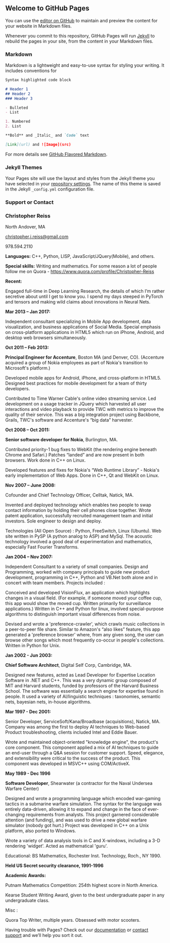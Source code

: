 ## Welcome to GitHub Pages

You can use the [editor on GitHub](https://github.com/iridiumblue/iridiumblue.github.io/edit/master/index.md) to maintain and preview the content for your website in Markdown files.

Whenever you commit to this repository, GitHub Pages will run [Jekyll](https://jekyllrb.com/) to rebuild the pages in your site, from the content in your Markdown files.

### Markdown

Markdown is a lightweight and easy-to-use syntax for styling your writing. It includes conventions for

```markdown
Syntax highlighted code block

# Header 1
## Header 2
### Header 3

- Bulleted
- List

1. Numbered
2. List

**Bold** and _Italic_ and `Code` text

[Link](url) and ![Image](src)
```

For more details see [GitHub Flavored Markdown](https://guides.github.com/features/mastering-markdown/).

### Jekyll Themes

Your Pages site will use the layout and styles from the Jekyll theme you have selected in your [repository settings](https://github.com/iridiumblue/iridiumblue.github.io/settings). The name of this theme is saved in the Jekyll `_config.yml` configuration file.

### Support or Contact

     

### Christopher Reiss
North Andover, MA

christopher.j.reiss@gmail.com

978.594.2110

                               
**Languages:**  C++, Python, LISP, JavaScript/JQuery(Mobile), and others.

**Special skills:** Writing and mathematics.   For some reason a lot of people follow me on Quora  - https://www.quora.com/profile/Christopher-Reiss

 

**Recent:**

Engaged full-time in Deep Learning Research, the details of which I’m rather secretive about until I get to know you.   I spend my days steeped in PyTorch and tensors and making wild claims about innovations in Neural Nets.

 

**Mar 2013 – Jan 2017:** 

Independent consultant specializing in Mobile App development, data visualization, and business applications of Social Media.    Special emphasis on cross-platform applications in HTML5 which run on iPhone, Android, and desktop web browsers simultaneously.

 

**Oct 2011 – Feb 2013:**

**Principal Engineer for Accenture**, Boston MA (and Denver, CO). (Accenture acquired a group of Nokia employees as part of Nokia's transition to Microsoft's platform.)


Developed mobile apps for Android, iPhone, and cross-platform in HTML5.    Designed best practices for mobile development for a team of thirty developers.

Contributed to Time Warner Cable's online video streaming service. Led development on a usage tracker in JQuery which harvested all user interactions and video playback to provide TWC with metrics to improve the quality of their service. This was a big integration project using Backbone, Grails, TWC's software and Accenture's “big data” harvester. 

**Oct 2008 – Oct 2011:**

**Senior software developer for Nokia**, Burlington, MA.

Contributed priority-1 bug fixes to WebKit (the rendering engine beneath Chrome and Safari.) Patches “landed” and are now present in both browsers. Work done in C++ on Linux.

Developed features and fixes for Nokia's “Web Runtime Library” - Nokia's early implementation of Web Apps. Done in C++, Qt and WebKit on Linux.

**Nov 2007 – June 2008:**

Cofounder and Chief Technology Officer, Celltak, Natick, MA.

Invented and deployed technology which enables two people to swap contact information by holding their cell phones close together. Wrote patent application, successfully recruited management team and initial investors. Sole engineer to design and deploy.

Technologies (All Open Source) : Python, FreeSwitch, Linux (Ubuntu). Web site written in PySP (A python analog to ASP) and MySql. The acoustic technology involved a good deal of experimentation and mathematics, especially Fast Fourier Transforms.

**Jan 2004 – Nov 2007:**

Independent Consultant to a variety of small companies. Design and Programming, worked with company principals to guide new product development, programming in C++, Python and VB.Net both alone and in concert with team members. Projects included :

Conceived and developed VisionFlux, an application which highlights changes in a visual field. (For example, if someone moved your coffee cup, this app would show the moved cup. Written primarily for surveillance applications.) Written in C++ and Python for linux, involved special-purpose algorithms to distinguish important visual differences from noise.

Devised and wrote a 'preference-crawler', which crawls music collections in a peer-to-peer file share. Similar to Amazon's “also likes” feature, this app generated a 'preference browser' where, from any given song, the user can browse other songs which most frequently co-occur in people's collections. Written in Python for Unix.

 

**Jan 2002 - Jun 2003:**

**Chief Software Architect**, Digital Self Corp, Cambridge, MA.

Designed new features, acted as Lead Developer for Expertise Location Software in .NET and C++. This was a very dynamic group composed of MIT and Harvard students, funded by professors of the Harvard Business School. The software was essentially a search engine for expertise found in people. It used a variety of AI/linguistic techniques : taxonomies, semantic nets, bayesian nets, in-house algorithms.

 

**Mar 1997 - Dec 2001:**

Senior Developer, ServiceSoft/Kana/Broadbase (acquisitions), Natick, MA.
Company was among the first to deploy AI techniques to Web-based Product troubleshooting, clients included Intel and Eddie Bauer.

Wrote and maintained object-oriented "knowledge engine", the product's core component. This component applied a mix of AI techniques to guide an end-user through a Q&A session for customer support. Speed, elegance, and extensibility were critical to the success of the product. This component was developed in MSVC++ using COM/ActiveX.

**May 1989 - Dec 1996**

**Software Developer**, Shearwater (a contractor for the Naval Undersea Warfare Center)

Designed and wrote a programming language which encoded war-gaming tactics in a submarine warfare simulation. The syntax for the language was entirely data-driven, allowing it to expand and change in the face of ever-changing requirements from analysts. This project garnered considerable attention (and funding), and was used to drive a new global warfare simulator (nobody got hurt.) Project was developed in C++ on a Unix platform, also ported to Windows.

Wrote a variety of data analysis tools in C and X-windows, including a 3-D rendering 'widget'. Acted as mathematical 'guru'.

Educational: BS Mathematics, Rochester Inst. Technology, Roch., NY 1990.

**Held US Secret security clearance, 1991-1996**

 
**Academic Awards:**

Putnam Mathematics Competition: 254th highest score in North America.

Kearse Student Writing Award, given to the best undergraduate paper in any undergraduate class.

 

Misc :

Quora Top Writer, multiple years.
Obsessed with motor scooters.

 

 

Having trouble with Pages? Check out our [documentation](https://help.github.com/categories/github-pages-basics/) or [contact support](https://github.com/contact) and we’ll help you sort it out.
